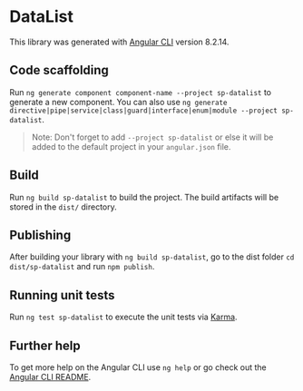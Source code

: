 # DataList

This library was generated with [Angular CLI](https://github.com/angular/angular-cli) version 8.2.14.

## Code scaffolding

Run `ng generate component component-name --project sp-datalist` to generate a new component. You can also use `ng generate directive|pipe|service|class|guard|interface|enum|module --project sp-datalist`.

> Note: Don't forget to add `--project sp-datalist` or else it will be added to the default project in your `angular.json` file.

## Build

Run `ng build sp-datalist` to build the project. The build artifacts will be stored in the `dist/` directory.

## Publishing

After building your library with `ng build sp-datalist`, go to the dist folder `cd dist/sp-datalist` and run `npm publish`.

## Running unit tests

Run `ng test sp-datalist` to execute the unit tests via [Karma](https://karma-runner.github.io).

## Further help

To get more help on the Angular CLI use `ng help` or go check out the [Angular CLI README](https://github.com/angular/angular-cli/blob/master/README.md).
